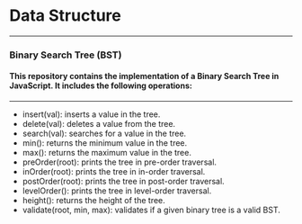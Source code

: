 <h1>Data Structure</h1>
<hr>
<h3>Binary Search Tree (BST)</h3>
<h4>This repository contains the implementation of a Binary Search Tree in JavaScript. It includes the following operations:</h4>
<hr>
<ul>
<li>insert(val): inserts a value in the tree.</li>
<li>delete(val): deletes a value from the tree.</li>
<li>search(val): searches for a value in the tree.</li>
<li>min(): returns the minimum value in the tree.</li>
<li>max(): returns the maximum value in the tree.</li>
<li>preOrder(root): prints the tree in pre-order traversal.</li>
<li>inOrder(root): prints the tree in in-order traversal.</li>
<li>postOrder(root): prints the tree in post-order traversal.</li>
<li>levelOrder(): prints the tree in level-order traversal.</li>
<li>height(): returns the height of the tree.</li>
<li>validate(root, min, max): validates if a given binary tree is a valid BST.</li>
</ul>

